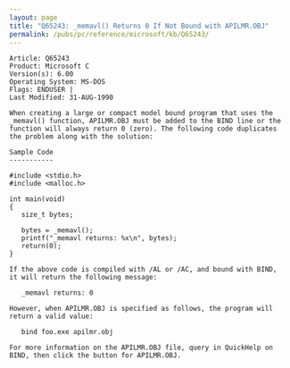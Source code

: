 ```yaml
---
layout: page
title: "Q65243: _memavl() Returns 0 If Not Bound with APILMR.OBJ"
permalink: /pubs/pc/reference/microsoft/kb/Q65243/
---
```


	Article: Q65243
	Product: Microsoft C
	Version(s): 6.00
	Operating System: MS-DOS
	Flags: ENDUSER |
	Last Modified: 31-AUG-1990
	
	When creating a large or compact model bound program that uses the
	_memavl() function, APILMR.OBJ must be added to the BIND line or the
	function will always return 0 (zero). The following code duplicates
	the problem along with the solution:
	
	Sample Code
	-----------
	
	#include <stdio.h>
	#include <malloc.h>
	
	int main(void)
	{
	   size_t bytes;
	
	   bytes = _memavl();
	   printf("_memavl returns: %x\n", bytes);
	   return(0);
	}
	
	If the above code is compiled with /AL or /AC, and bound with BIND,
	it will return the following message:
	
	   _memavl returns: 0
	
	However, when APILMR.OBJ is specified as follows, the program will
	return a valid value:
	
	   bind foo.exe apilmr.obj
	
	For more information on the APILMR.OBJ file, query in QuickHelp on
	BIND, then click the button for APILMR.OBJ.

